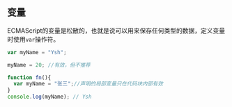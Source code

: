 ## 变量

ECMAScript的变量是松散的，也就是说可以用来保存任何类型的数据，定义变量时使用`var`操作符。

```js
var myName = "Ysh";

myName = 20; //有效，但不推荐

function fn(){
  var myName = "张三";//声明的局部变量只在代码块内部有效
}
console.log(myName); // Ysh
```

